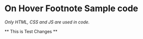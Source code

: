 # On Hover Footnote Sample code
*Only HTML, CSS and JS are used in code.*

** This is Test Changes **
